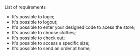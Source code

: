 List of requirements
- It's possible to login;
- It's possible to logout;
- It's possible to enter your designed code to acess the store;
- It's possible to choose clothes;
- It's possible to check out;
- It's possible to access a specific size;
- It's possible to send an order at home;